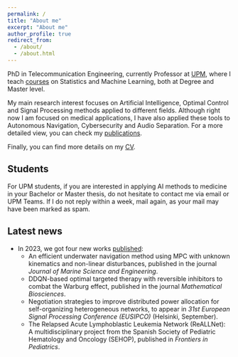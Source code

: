 ```yaml
---
permalink: /
title: "About me"
excerpt: "About me"
author_profile: true
redirect_from: 
  - /about/
  - /about.html
---
```


PhD in Telecommunication Engineering, currently Professor at [UPM](https://www.upm.es/), where I teach [courses](../teaching) on Statistics and Machine Learning, both at Degree and Master level.

My main research interest focuses on Artificial Intelligence, Optimal Control and Signal Processing methods applied to different fields. Although right now I am focused on medical applications, I have also applied these tools to Autonomous Navigation, Cybersecurity and Audio Separation. For a more detailed view, you can check my [publications](../publications).

Finally, you can find more details on my [CV](../cv).

## Students

For UPM students, if you are interested in applying AI methods to medicine in your Bachelor or Master thesis, do not hesitate to contact me via email or UPM Teams. If I do not reply within a week, mail again, as your mail may have been marked as spam.


## Latest news

* In 2023, we got four new works [published](../publications):
    - An efficient underwater navigation method using MPC with unknown kinematics and non-linear disturbances, published in the journal *Journal of Marine Science and Engineering*.
    - DDQN-based optimal targeted therapy with reversible inhibitors to combat the Warburg effect, published in the journal *Mathematical Biosciences*.
    - Negotiation strategies to improve distributed power allocation for self-organizing heterogeneous networks, to appear in *31st European Signal Processing Conference (EUSIPCO)* (Helsinki, September).
    - The Relapsed Acute Lymphoblastic Leukemia Network (ReALLNet): A multidisciplinary project from the Spanish Society of Pediatric Hematology and Oncology (SEHOP), published in *Frontiers in Pediatrics*.
